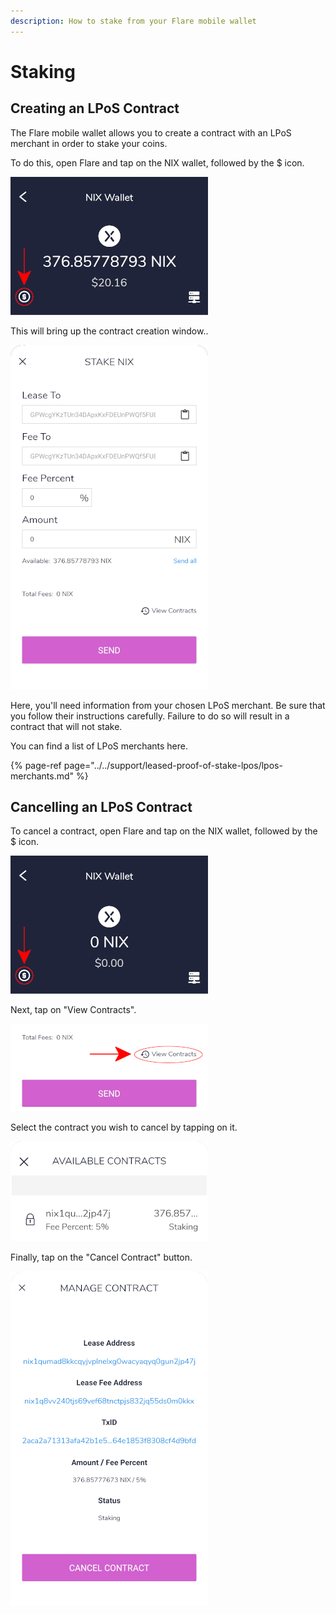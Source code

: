 ```yaml
---
description: How to stake from your Flare mobile wallet
---
```


# Staking

## Creating an LPoS Contract

The Flare mobile wallet allows you to create a contract with an LPoS merchant in order to stake your coins.

To do this, open Flare and tap on the NIX wallet, followed by the $ icon.

![](../../.gitbook/assets/fm-create-lpos-1.png)

This will bring up the contract creation window..

![](../../.gitbook/assets/fm-create-lpos-2.png)

Here, you'll need information from your chosen LPoS merchant. Be sure that you follow their instructions carefully. Failure to do so will result in a contract that will not stake.

You can find a list of LPoS merchants here.

{% page-ref page="../../support/leased-proof-of-stake-lpos/lpos-merchants.md" %}

## Cancelling an LPoS Contract

To cancel a contract, open Flare and tap on the NIX wallet, followed by the $ icon.

![](../../.gitbook/assets/fm-cancel-lpos-1.png)

Next, tap on "View Contracts".

![](../../.gitbook/assets/fm-cancel-lpos-2.png)

Select the contract you wish to cancel by tapping on it.

![](../../.gitbook/assets/fm-cancel-lpos-3.png)

Finally, tap on the "Cancel Contract" button.

![](../../.gitbook/assets/fm-cancel-lpos-4.png)

